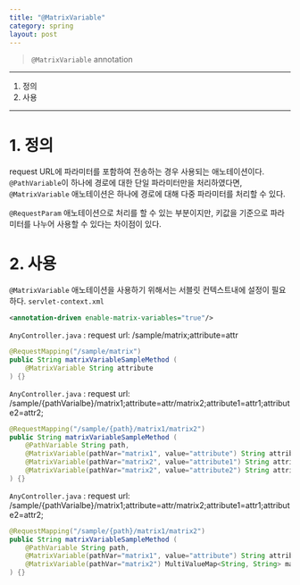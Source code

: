 ```yaml
---
title: "@MatrixVariable"
category: spring
layout: post
---
```


> `@MatrixVariable` annotation

***

1. 정의
2. 사용

***

# 1. 정의
request URL에 파라미터를 포함하여 전송하는 경우 사용되는 애노테이션이다. `@PathVariable`이 하나에 경로에 대한 단일 파라미터만을 처리하였다면, `@MatrixVariable` 애노테이션은 하나에 경로에 대해 다중 파라미터를 처리할 수 있다. 

`@RequestParam` 애노테이션으로 처리를 할 수 있는 부분이지만, 키값을 기준으로 파라미터를 나누어 사용할 수 있다는 차이점이 있다.

# 2. 사용
`@MatrixVariable` 애노테이션을 사용하기 위해서는 서블릿 컨텍스트내에 설정이 필요하다.
`servlet-context.xml`
```xml
<annotation-driven enable-matrix-variables="true"/>
```

`AnyController.java` : request url: /sample/matrix;attribute=attr
```java
@RequestMapping("/sample/matrix")
public String matrixVariableSampleMethod (
    @MatrixVariable String attribute
) {}
```

`AnyController.java` : request url: /sample/{pathVarialbe}/matrix1;attribute=attr/matrix2;attribute1=attr1;attribute2=attr2;
```java
@RequestMapping("/sample/{path}/matrix1/matrix2")
public String matrixVariableSampleMethod (
    @PathVariable String path,
    @MatrixVariable(pathVar="matrix1", value="attribute") String attribute,
    @MatrixVariable(pathVar="matrix2", value="attribute1") String attribute1,
    @MatrixVariable(pathVar="matrix2", value="attribute2") String attribute2  
) {}
```

`AnyController.java` : request url: /sample/{pathVarialbe}/matrix1;attribute=attr/matrix2;attribute1=attr1;attribute2=attr2;
```java
@RequestMapping("/sample/{path}/matrix1/matrix2")
public String matrixVariableSampleMethod (
    @PathVariable String path,
    @MatrixVariable(pathVar="matrix1", value="attribute") String attribute,
    @MatrixVariable(pathVar="matrix2") MultiValueMap<String, String> matrix2  
) {}
```